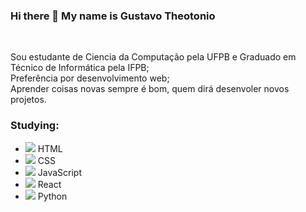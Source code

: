 ### Hi there 👋 My name is Gustavo Theotonio
</br>

Sou estudante de Ciencia da Computação pela UFPB e Graduado em Técnico de Informática pela IFPB;
</br>
Preferência por desenvolvimento web;
</br>
Aprender coisas novas sempre é bom, quem dirá desenvoler novos projetos.
</br>

### Studying:

- <img src="https://img.icons8.com/color/20/000000/html-5--v1.png"/> HTML 
- <img src="https://img.icons8.com/color/20/000000/css3.png"/> CSS
- <img src="https://img.icons8.com/color/20/000000/javascript--v1.png"/> JavaScript
- <img src="https://img.icons8.com/office/20/000000/react.png"/> React
- <img src="https://img.icons8.com/color/20/000000/python--v1.png"/> Python
